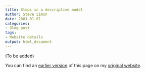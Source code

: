 ```yaml
---
title: Steps in a descriptive model
author: Steve Simon
date: 2001-01-01
categories:
- Blog post
tags:
- Website details
output: html_document
---
```


(To be added)

<!---More--->

You can find an [earlier version](http://www.pmean.com/01/descriptive.html) of this page on my [original website](http://www.pmean.com/original_site.html).